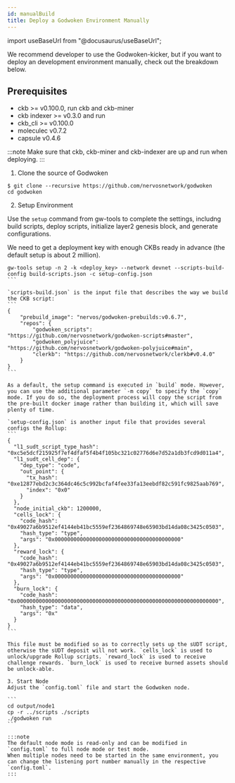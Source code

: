 ```yaml
---
id: manualBuild
title: Deploy a Godwoken Environment Manually
---
```

import useBaseUrl from "@docusaurus/useBaseUrl";

We recommend developer to use the Godwoken-kicker, but if you want to deploy an development environment manually, check out the breakdown below.

## Prerequisites

- ckb >= v0.100.0, run ckb and ckb-miner
- ckb indexer >= v0.3.0 and run
- ckb_cli >= v0.100.0
- moleculec v0.7.2
- capsule v0.4.6

:::note
Make sure that ckb, ckb-miner and ckb-indexer are up and run when deploying.
::: 

1. Clone the source of Godwoken

```
$ git clone --recursive https://github.com/nervosnetwork/godwoken
cd godwoken
```

2. Setup Environment

Use the `setup` command from gw-tools to complete the settings, includng build scripts, deploy scripts, initialize layer2 genesis block, and generate configurations.

We need to get a deployment key with enough CKBs ready in advance (the default setup is about 2 million).

````
gw-tools setup -n 2 -k <deploy_key> --network devnet --scripts-build-config build-scripts.json -c setup-config.json
```

`scripts-build.json` is the input file that describes the way we build the CKB script: 
```
{
    "prebuild_image": "nervos/godwoken-prebuilds:v0.6.7",
    "repos": {
        "godwoken_scripts": "https://github.com/nervosnetwork/godwoken-scripts#master",
        "godwoken_polyjuice": "https://github.com/nervosnetwork/godwoken-polyjuice#main",
        "clerkb": "https://github.com/nervosnetwork/clerkb#v0.4.0"
    }
}
```

As a default, the setup command is executed in `build` mode. However, you can use the additional parameter `-m copy` to specify the `copy` mode. If you do so, the deployment process will copy the script from the pre-built docker image rather than building it, which will save plenty of time.

`setup-config.json` is another input file that provides several configs the Rollup:
```
{
  "l1_sudt_script_type_hash": "0xc5e5dcf215925f7ef4dfaf5f4b4f105bc321c02776d6e7d52a1db3fcd9d011a4",
  "l1_sudt_cell_dep": {
    "dep_type": "code",
    "out_point": {
      "tx_hash": "0xe12877ebd2c3c364dc46c5c992bcfaf4fee33fa13eebdf82c591fc9825aab769",
      "index": "0x0"
    }
  },
  "node_initial_ckb": 1200000,
  "cells_lock": {
    "code_hash": "0x49027a6b9512ef4144eb41bc5559ef2364869748e65903bd14da08c3425c0503",
    "hash_type": "type",
    "args": "0x0000000000000000000000000000000000000000"
  },
  "reward_lock": {
    "code_hash": "0x49027a6b9512ef4144eb41bc5559ef2364869748e65903bd14da08c3425c0503",
    "hash_type": "type",
    "args": "0x0000000000000000000000000000000000000000"
  },
  "burn_lock": {
    "code_hash": "0x0000000000000000000000000000000000000000000000000000000000000000",
    "hash_type": "data",
    "args": "0x"
  }
}
```

This file must be modified so as to correctly sets up the sUDT script, otherwise the sUDT deposit will not work. `cells_lock` is used to unlock/upgrade Rollup scripts. `reward_lock` is used to receive challenge rewards. `burn_lock` is used to receive burned assets should be unlock-able.

3. Start Node
Adjust the `config.toml` file and start the Godwoken node.

```
cd output/node1
cp -r ../scripts ./scripts
./godwoken run
```

:::note
The default node mode is read-only and can be modified in `config.toml` to full node mode or test mode.
When multiple nodes need to be started in the same environment, you can change the listening port number manually in the respective `config.toml`.
:::